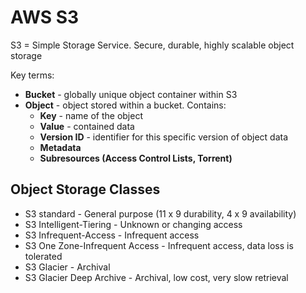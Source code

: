 # AWS S3

S3 = Simple Storage Service. Secure, durable, highly scalable object storage

Key terms:

- **Bucket** - globally unique object container within S3
- **Object** - object stored within a bucket. Contains:
  - **Key** - name of the object
  - **Value** - contained data
  - **Version ID** - identifier for this specific version of object data
  - **Metadata**
  - **Subresources (Access Control Lists, Torrent)**

## Object Storage Classes

- S3 standard - General purpose (11 x 9 durability, 4 x 9 availability)
- S3 Intelligent-Tiering - Unknown or changing access
- S3 Infrequent-Access - Infrequent access
- S3 One Zone-Infrequent Access - Infrequent access, data loss is tolerated
- S3 Glacier - Archival
- S3 Glacier Deep Archive - Archival, low cost, very slow retrieval
